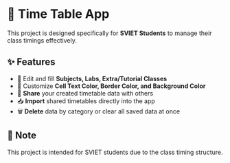 # 📅 Time Table App  

This project is designed specifically for **SVIET Students** to manage their class timings effectively.  

## ✨ Features  
- 📘 Edit and fill **Subjects, Labs, Extra/Tutorial Classes**  
- 🎨 Customize **Cell Text Color, Border Color, and Background Color**  
- 🔗 **Share** your created timetable data with others  
- 📥 **Import** shared timetables directly into the app  
- 🗑️ **Delete** data by category or clear all saved data at once  

## 📌 Note  
This project is intended for SVIET students due to the class timing structure.  
